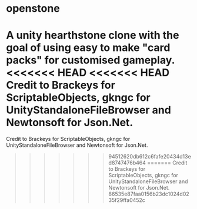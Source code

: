 # openstone
A unity hearthstone clone with the goal of using easy to make "card packs" for customised gameplay. <br>
<<<<<<< HEAD
<<<<<<< HEAD
Credit to Brackeys for ScriptableObjects, gkngc for UnityStandaloneFileBrowser and Newtonsoft for Json.Net.
=======
Credit to Brackeys for ScriptableObjects, gkngc for UnityStandaloneFileBrowser and Newtonsoft for Json.Net.
>>>>>>> 94512620db612c6fafe20434d13ed8747476b464
=======
Credit to Brackeys for ScriptableObjects, gkngc for UnityStandaloneFileBrowser and Newtonsoft for Json.Net.
>>>>>>> 86535e87faa0156b23dc1024d0235f29ffa0452c

